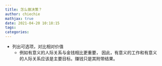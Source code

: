 ```yaml
---
title: 怎么做决策？
author: chiechie
mathjax: true
date: 2021-04-20 10:18:15
tags:
categories:
---
```


- 列出可选项，对比相对价值
  - 例如有意义的人际关系与金钱相比更重要， 因此，有意义的工作和有意义的人际关系应该是主要目标。赚钱只是其附带结果。
